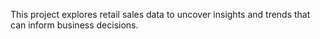 This project explores retail sales data to uncover insights and trends that can inform business decisions.
